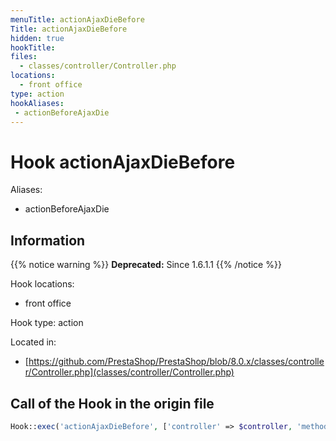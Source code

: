 ```yaml
---
menuTitle: actionAjaxDieBefore
Title: actionAjaxDieBefore
hidden: true
hookTitle: 
files:
  - classes/controller/Controller.php
locations:
  - front office
type: action
hookAliases:
 - actionBeforeAjaxDie
---
```


# Hook actionAjaxDieBefore

Aliases: 
 - actionBeforeAjaxDie



## Information

{{% notice warning %}}
**Deprecated:** Since 1.6.1.1
{{% /notice %}}

Hook locations: 
  - front office

Hook type: action

Located in: 
  - [https://github.com/PrestaShop/PrestaShop/blob/8.0.x/classes/controller/Controller.php](classes/controller/Controller.php)

## Call of the Hook in the origin file

```php
Hook::exec('actionAjaxDieBefore', ['controller' => $controller, 'method' => $method, 'value' => $value])
```
